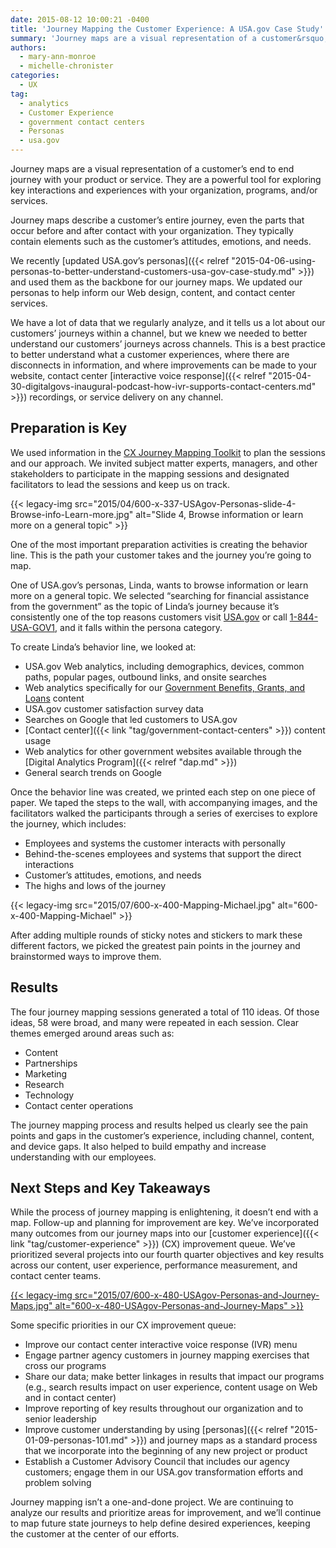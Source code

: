 ```yaml
---
date: 2015-08-12 10:00:21 -0400
title: 'Journey Mapping the Customer Experience: A USA.gov Case Study'
summary: 'Journey maps are a visual representation of a customer&rsquo;s end to end journey with your product or service. They are a powerful tool for exploring key interactions and experiences with your organization, programs, and/or services. Journey maps describe a customer&rsquo;s entire journey, even the parts that occur before and after contact with your organization. They'
authors:
  - mary-ann-monroe
  - michelle-chronister
categories:
  - UX
tag:
  - analytics
  - Customer Experience
  - government contact centers
  - Personas
  - usa.gov
---
```


Journey maps are a visual representation of a customer’s end to end journey with your product or service. They are a powerful tool for exploring key interactions and experiences with your organization, programs, and/or services.

Journey maps describe a customer’s entire journey, even the parts that occur before and after contact with your organization. They typically contain elements such as the customer’s attitudes, emotions, and needs.

We recently [updated USA.gov’s personas]({{< relref "2015-04-06-using-personas-to-better-understand-customers-usa-gov-case-study.md" >}}) and used them as the backbone for our journey maps. We updated our personas to help inform our Web design, content, and contact center services.

We have a lot of data that we regularly analyze, and it tells us a lot about our customers’ journeys within a channel, but we knew we needed to better understand our customers’ journeys across channels. This is a best practice to better understand what a customer experiences, where there are disconnects in information, and where improvements can be made to your website, contact center [interactive voice response]({{< relref "2015-04-30-digitalgovs-inaugural-podcast-how-ivr-supports-contact-centers.md" >}}) recordings, or service delivery on any channel.

## Preparation is Key

We used information in the [CX Journey Mapping Toolkit](http://designingcx.com/cx-journey-mapping-toolkit/) to plan the sessions and our approach. We invited subject matter experts, managers, and other stakeholders to participate in the mapping sessions and designated facilitators to lead the sessions and keep us on track.

{{< legacy-img src="2015/04/600-x-337-USAgov-Personas-slide-4-Browse-info-Learn-more.jpg" alt="Slide 4, Browse information or learn more on a general topic" >}}

One of the most important preparation activities is creating the behavior line. This is the path your customer takes and the journey you’re going to map.

One of USA.gov’s personas, Linda, wants to browse information or learn more on a general topic. We selected “searching for financial assistance from the government” as the topic of Linda’s journey because it’s consistently one of the top reasons customers visit [USA.gov](https://www.usa.gov/) or call [1-844-USA-GOV1](https://www.usa.gov/phone), and it falls within the persona category.

To create Linda’s behavior line, we looked at:

  * USA.gov Web analytics, including demographics, devices, common paths, popular pages, outbound links, and onsite searches
  * Web analytics specifically for our [Government Benefits, Grants, and Loans](https://www.usa.gov/benefits-grants-loans) content
  * USA.gov customer satisfaction survey data
  * Searches on Google that led customers to USA.gov
  * [Contact center]({{< link "tag/government-contact-centers" >}}) content usage
  * Web analytics for other government websites available through the [Digital Analytics Program]({{< relref "dap.md" >}})
  * General search trends on Google

Once the behavior line was created, we printed each step on one piece of paper. We taped the steps to the wall, with accompanying images, and the facilitators walked the participants through a series of exercises to explore the journey, which includes:

  * Employees and systems the customer interacts with personally
  * Behind-the-scenes employees and systems that support the direct interactions
  * Customer’s attitudes, emotions, and needs
  * The highs and lows of the journey

{{< legacy-img src="2015/07/600-x-400-Mapping-Michael.jpg" alt="600-x-400-Mapping-Michael" >}}

After adding multiple rounds of sticky notes and stickers to mark these different factors, we picked the greatest pain points in the journey and brainstormed ways to improve them.

## Results

The four journey mapping sessions generated a total of 110 ideas. Of those ideas, 58 were broad, and many were repeated in each session. Clear themes emerged around areas such as:

  * Content
  * Partnerships
  * Marketing
  * Research
  * Technology
  * Contact center operations

The journey mapping process and results helped us clearly see the pain points and gaps in the customer’s experience, including channel, content, and device gaps. It also helped to build empathy and increase understanding with our employees.

## Next Steps and Key Takeaways

While the process of journey mapping is enlightening, it doesn’t end with a map. Follow-up and planning for improvement are key. We’ve incorporated many outcomes from our journey maps into our [customer experience]({{< link "tag/customer-experience" >}}) (CX) improvement queue. We’ve prioritized several projects into our fourth quarter objectives and key results across our content, user experience, performance measurement, and contact center teams.

[{{< legacy-img src="2015/07/600-x-480-USAgov-Personas-and-Journey-Maps.jpg" alt="600-x-480-USAgov-Personas-and-Journey-Maps" >}}](https://s3.amazonaws.com/sitesusa/wp-content/uploads/sites/212/2015/07/1000-x-800-USAgov-Personas-and-Journey-Maps.jpg)

Some specific priorities in our CX improvement queue:

  * Improve our contact center interactive voice response (IVR) menu
  * Engage partner agency customers in journey mapping exercises that cross our programs
  * Share our data; make better linkages in results that impact our programs (e.g., search results impact on user experience, content usage on Web and in contact center)
  * Improve reporting of key results throughout our organization and to senior leadership
  * Improve customer understanding by using [personas]({{< relref "2015-01-09-personas-101.md" >}}) and journey maps as a standard process that we incorporate into the beginning of any new project or product
  * Establish a Customer Advisory Council that includes our agency customers; engage them in our USA.gov transformation efforts and problem solving

Journey mapping isn’t a one-and-done project. We are continuing to analyze our results and prioritize areas for improvement, and we’ll continue to map future state journeys to help define desired experiences, keeping the customer at the center of our efforts.